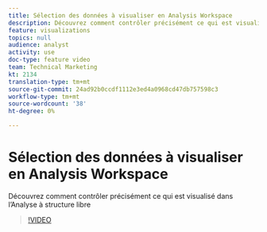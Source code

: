 ```yaml
---
title: Sélection des données à visualiser en Analysis Workspace
description: Découvrez comment contrôler précisément ce qui est visualisé dans l’Analyse à structure libre
feature: visualizations
topics: null
audience: analyst
activity: use
doc-type: feature video
team: Technical Marketing
kt: 2134
translation-type: tm+mt
source-git-commit: 24ad92b0ccdf1112e3ed4a0968cd47db757598c3
workflow-type: tm+mt
source-wordcount: '38'
ht-degree: 0%

---
```



# Sélection des données à visualiser en Analysis Workspace

Découvrez comment contrôler précisément ce qui est visualisé dans l’Analyse à structure libre

>[!VIDEO](https://video.tv.adobe.com/v/23993/?quality=12)

